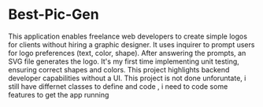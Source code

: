 # Best-Pic-Gen
This application enables freelance web developers to create simple logos for clients without hiring a graphic designer. It uses inquirer to prompt users for logo preferences (text, color, shape). After answering the prompts, an SVG file generates the logo. It's my first time implementing unit testing, ensuring correct shapes and colors. This project highlights backend developer capabilities without a UI. This project is not done unforuntate, i still have differnet classes to define and code , i need to code some features to get the app running  
